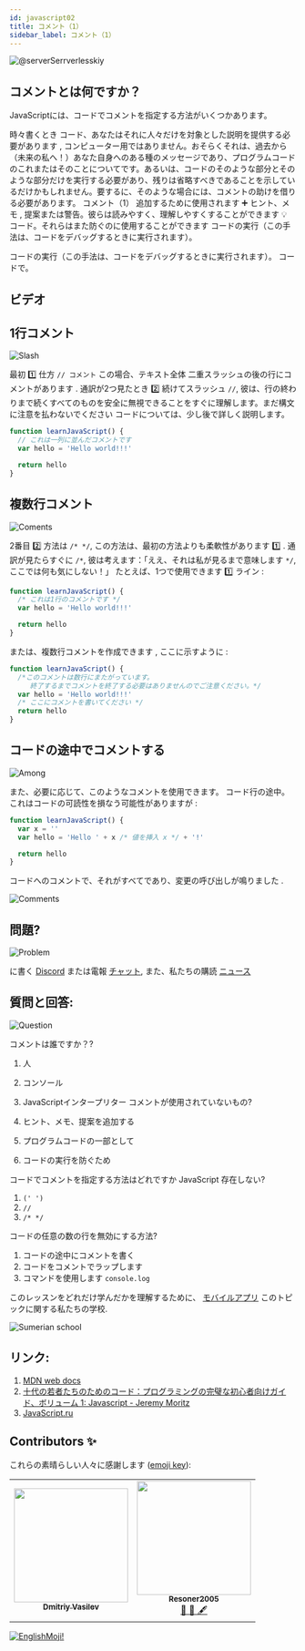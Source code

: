 ```yaml
---
id: javascript02
title: コメント（1）
sidebar_label: コメント（1）
---
```


![@serverSerrverlesskiy](/img/javascript/headers/02.jpg)

## コメントとは何ですか？

JavaScriptには、コードでコメントを指定する方法がいくつかあります。 

時々書くとき  コード、あなたはそれに人々だけを対象とした説明を提供する必要があります  , コンピューター用ではありません。おそらくそれは、過去から（未来の私へ！）あなた自身へのある種のメッセージであり、プログラムコードのこれまたはそのことについてです。あるいは、コードのそのような部分とそのような部分だけを実行する必要があり、残りは省略すべきであることを示しているだけかもしれません。要するに、そのような場合には、コメントの助けを借りる必要があります。
コメント（1）  追加するために使用されます ➕ ヒント、メモ  , 提案または警告。彼らは読みやすく、理解しやすくすることができます 💡 コード。それらはまた防ぐのに使用することができます  コードの実行（この手法は、コードをデバッグするときに実行されます）。

コードの実行（この手法は、コードをデバッグするときに実行されます）。  コードで。
## ビデオ

<YouTube videoId="zCvKMw5QHRw" />

## 1行コメント

![Slash](https://media.giphy.com/media/bKXMS0NjXoyaY/giphy.gif)

最初 1️⃣ 仕方 `// コメント`  この場合、テキスト全体  二重スラッシュの後の行にコメントがあります  . 通訳が2つ見たとき 2️⃣ 続けてスラッシュ `//`, 彼は、行の終わりまで続くすべてのものを安全に無視できることをすぐに理解します。まだ構文に注意を払わないでください    コードについては、少し後で詳しく説明します。

```jsx live
function learnJavaScript() {
  // これは一列に並んだコメントです
  var hello = 'Hello world!!!'

  return hello
}
```

## 複数行コメント

![Coments](https://media.giphy.com/media/UevalSWg5twQeqpc8Q/giphy.gif)

2番目 2️⃣ 方法は `/* */`, この方法は、最初の方法よりも柔軟性があります 1️⃣ . 通訳が見たらすぐに `/*`, 彼は考えます：「ええ、それは私が見るまで意味します `*/`, ここでは何も気にしない！」
たとえば、1つで使用できます 1️⃣ ライン  :

```jsx live
function learnJavaScript() {
  /* これは1行のコメントです */
  var hello = 'Hello world!!!'

  return hello
}
```

または、複数行コメントを作成できます  , ここに示すように  :

```jsx live
function learnJavaScript() {
  /*このコメントは数行にまたがっています。
     終了するまでコメントを終了する必要はありませんのでご注意ください。*/
  var hello = 'Hello world!!!'
  /* ここにコメントを書いてください */
  return hello
}
```

## コードの途中でコメントする

![Among](https://media.giphy.com/media/fnjIiBNo38IHS/giphy.gif)

また、必要に応じて、このようなコメントを使用できます。  コード行の途中。これはコードの可読性を損なう可能性がありますが :

```jsx live
function learnJavaScript() {
  var x = ''
  var hello = 'Hello ' + x /* 値を挿入 x */ + '!'

  return hello
}
```

コードへのコメントで、それがすべてであり、変更の呼び出しが鳴りました .

![Comments](https://media.giphy.com/media/SvuRLwWT0EoeErwPvB/giphy.gif)

## 問題?

![Problem](https://media.giphy.com/media/xTiTnGeUsWOEwsGoG4/giphy.gif)

に書く [Discord](https://discord.gg/6GDAfXn) または電報 [チャット](https://t.me/jscampapp), また、私たちの購読 [ニュース](https://t.me/javascriptapp)

## 質問と回答:

![Question](https://media.giphy.com/media/l0HlRnAWXxn0MhKLK/giphy.gif)

コメントは誰ですか？?

1. 人
2. コンソール
3. JavaScriptインタープリター
コメントが使用されていないもの?

1. ヒント、メモ、提案を追加する
2. プログラムコードの一部として
3. コードの実行を防ぐため

コードでコメントを指定する方法はどれですか JavaScript 存在しない?

1. `(' ')`
2. `//`
3. `/* */`

コードの任意の数の行を無効にする方法?

1. コードの途中にコメントを書く
2. コードをコメントでラップします
3. コマンドを使用します `console.log`

このレッスンをどれだけ学んだかを理解するために、 [モバイルアプリ](http://onelink.to/njhc95) このトピックに関する私たちの学校.

![Sumerian school](/img/app.jpg)

## リンク:

1. [MDN web docs](https://developer.mozilla.org/ru/docs/Web/JavaScript/Reference/Lexical_grammar)
2. [十代の若者たちのためのコード：プログラミングの完璧な初心者向けガイド、ボリューム 1: Javascript - Jeremy Moritz ](https://www.amazon.com/Code-Teens-Beginners-Programming-Javascript-ebook/dp/B07FCTLVPC)
3. [JavaScript.ru](https://learn.javascript.ru/types)

## Contributors ✨

これらの素晴らしい人々に感謝します ([emoji key](https://allcontributors.org/docs/en/emoji-key)):

<table>
  <tr>
    <td align="center"><a href="https://fullstackserverless.github.io/"><img src="https://avatars0.githubusercontent.com/u/6774813?v=4?s=200" width="200px;" alt=""/><br /><sub><b>Dmitriy Vasilev</b></sub></a><br /> <a href="https://github.com/gHashTag/react-native-village/commits?author=gHashTag" title="Documentation">  </a></td>
    <td align="center"><a href="https://github.com/Resoner2005"><img src="https://avatars1.githubusercontent.com/u/75675814?v=4?s=200" width="200px;" alt=""/><br /><sub><b>Resoner2005</b></sub></a><br /><a href="https://github.com/gHashTag/react-native-village/issues?q=author%3AResoner2005" title="Bug reports">🐛 🎨 🖋</a></td>
  </tr>
  
</table>

[![EnglishMoji!](/img/logo/NeuroCoder.png)](https://vk.com/neurocoder)
